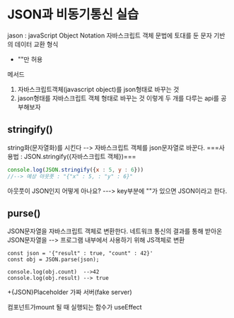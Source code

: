 # JSON과 비동기통신 실습
jason : javaScript Object Notation
자바스크립트 객체 문법에 토대를 둔 문자 기반의 데이터 교환 형식
- ""만 허용

메서드
1.  자바스크립트객체(javascript object)를 json형태로 바꾸는 것
2.  jason형태를 자바스크립트 객체 형태로 바꾸는 것
이렇게 두 개를 다루는 api를 공부해보자

## stringify() 
string화(문자열화)를 시킨다 --> 자바스크립트 객체를 json문자열로 바꾼다.
===사용법 : JSON.stringify({자바스크립트 객체})===
```js
console.log(JSON.stringify({x : 5, y : 6}))
//--> 예상 아웃풋 : "{"x" : 5, : "y" : 6}"
```
아웃풋이 JSON인지 어떻게 아나요?  ---> key부분에  ""가 있으면 JSON이라고 한다.

## purse()
JSON문자열을 자바스크립트 객체로 변환한다.
네트워크 통신의 결과를 통해 받아온 JSON문자열을 --> 프로그램 내부에서 사용하기 위해 JS객체로 변환
```JS
const json = '{"result" : true, "count" : 42}'
const obj = JSON.parse(json);

console.log(obj.count)  -->42
console.log(obj.result) --> true
```

+{JSON}Placeholder
가짜 서버(fake server)

컴포넌트가mount 될 때 실행되는 함수가 useEffect